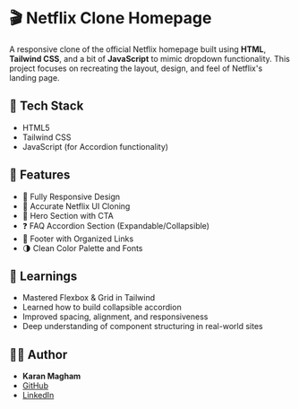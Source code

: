 # 🎬 Netflix Clone Homepage

A responsive clone of the official Netflix homepage built using **HTML**, **Tailwind CSS**, and a bit of **JavaScript** to mimic dropdown functionality. This project focuses on recreating the layout, design, and feel of Netflix's landing page.

## 🧰 Tech Stack

- HTML5  
- Tailwind CSS  
- JavaScript (for Accordion functionality)

## 🚀 Features

- 📱 Fully Responsive Design  
- 🎨 Accurate Netflix UI Cloning  
- 🎥 Hero Section with CTA  
- ❓ FAQ Accordion Section (Expandable/Collapsible)  
- 📂 Footer with Organized Links  
- 🌗 Clean Color Palette and Fonts

## 📌 Learnings

- Mastered Flexbox & Grid in Tailwind  
- Learned how to build collapsible accordion  
- Improved spacing, alignment, and responsiveness  
- Deep understanding of component structuring in real-world sites

## 🧑‍💻 Author

- **Karan Magham**  
- [GitHub](https://github.com/KaranMagham)  
- [LinkedIn](https://www.linkedin.com/in/karanmaghamb099/) 



